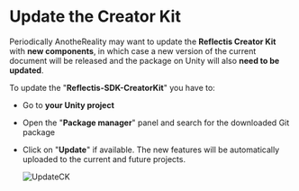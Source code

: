 ﻿---
sidebar_position: 8
---

# Update the Creator Kit

Periodically AnotheReality may want to update the **Reflectis Creator Kit** with **new components**, in which case a new version of the current document will be released and the package on Unity will also **need to be updated**.

To update the "**Reflectis-SDK-CreatorKit**" you have to:
- Go to **your Unity project**
- Open the "**Package manager**" panel and search for the downloaded Git package
- Click on "**Update**" if available. The new features will be automatically uploaded to the current and future projects.

	![UpdateCK](/img/updatesdk_1.png)


